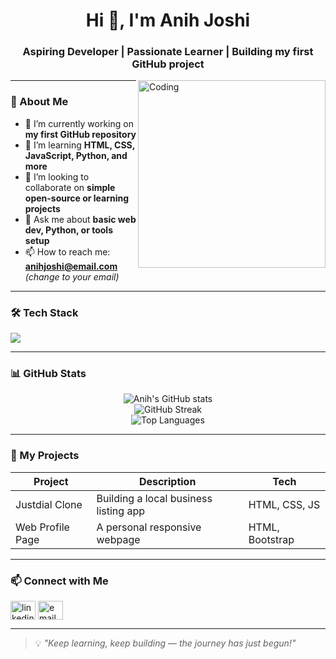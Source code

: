 <h1 align="center">Hi 👋, I'm Anih Joshi</h1>
<h3 align="center">Aspiring Developer | Passionate Learner | Building my first GitHub project</h3>

<img align="right" alt="Coding" width="300" src="https://cdn.dribbble.com/users/1162077/screenshots/3848914/programmer.gif">

---

### 🌟 About Me

- 🔭 I’m currently working on **my first GitHub repository**
- 🌱 I’m learning **HTML, CSS, JavaScript, Python, and more**
- 👯 I’m looking to collaborate on **simple open-source or learning projects**
- 💬 Ask me about **basic web dev, Python, or tools setup**
- 📫 How to reach me: **anihjoshi@email.com** *(change to your email)*

---

### 🛠️ Tech Stack

<p align="left">
  <img src="https://skillicons.dev/icons?i=html,css,js,python,java,vscode,github" />
</p>

---

### 📊 GitHub Stats

<p align="center">
  <img src="https://github-readme-stats.vercel.app/api?username=anihjoshi&show_icons=true&theme=radical" alt="Anih's GitHub stats" />
  <br/>
  <img src="https://github-readme-streak-stats.herokuapp.com/?user=anihjoshi&theme=radical" alt="GitHub Streak" />
  <br/>
  <img src="https://github-readme-stats.vercel.app/api/top-langs/?username=anihjoshi&layout=compact&theme=radical" alt="Top Languages" />
</p>

---

### 📂 My Projects

| Project | Description | Tech |
|--------|-------------|------|
| Justdial Clone | Building a local business listing app | HTML, CSS, JS |
| Web Profile Page | A personal responsive webpage | HTML, Bootstrap |

---

### 📫 Connect with Me

<p align="left">
  <a href="https://www.linkedin.com/in/anihjoshi" target="blank"><img align="center" src="https://cdn.jsdelivr.net/npm/simple-icons@v3/icons/linkedin.svg" alt="linkedin" height="30" width="40" /></a>
  <a href="mailto:anihjoshi@email.com"><img align="center" src="https://cdn.jsdelivr.net/npm/simple-icons@v3/icons/gmail.svg" alt="email" height="30" width="40" /></a>
</p>

---

> 💡 *"Keep learning, keep building — the journey has just begun!"*

